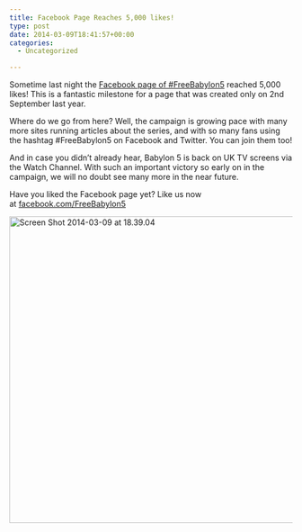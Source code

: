```yaml
---
title: Facebook Page Reaches 5,000 likes!
type: post
date: 2014-03-09T18:41:57+00:00
categories:
  - Uncategorized

---
```

Sometime last night the [Facebook page of #FreeBabylon5][1] reached 5,000 likes! This is a fantastic milestone for a page that was created only on 2nd September last year.

Where do we go from here? Well, the campaign is growing pace with many more sites running articles about the series, and with so many fans using the hashtag #FreeBabylon5 on Facebook and Twitter. You can join them too!

And in case you didn&#8217;t already hear, Babylon 5 is back on UK TV screens via the Watch Channel. With such an important victory so early on in the campaign, we will no doubt see many more in the near future.

Have you liked the Facebook page yet? Like us now at [facebook.com/FreeBabylon5][1]

[<img class="alignnone size-full wp-image-516" alt="Screen Shot 2014-03-09 at 18.39.04" src="http://freeb5:8888/wp-content/uploads/2014/03/Screen-Shot-2014-03-09-at-18.39.04.png" width="854" height="545" />][1]

 [1]: https://www.facebook.com/FreeBabylon5
